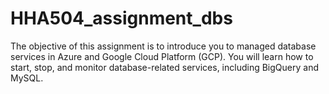 # HHA504_assignment_dbs
The objective of this assignment is to introduce you to managed database services in Azure and Google Cloud Platform (GCP). You will learn how to start, stop, and monitor database-related services, including BigQuery and MySQL.
